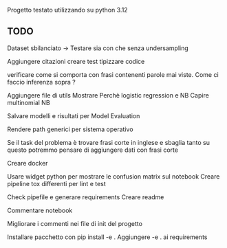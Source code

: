 Progetto testato utilizzando su python 3.12

TODO
------------------------------------------------------------------
Dataset sbilanciato -> Testare sia con che senza undersampling

Aggiungere citazioni 
creare test
tipizzare codice

verificare come si comporta con frasi contenenti parole mai viste.
Come ci faccio inferenza sopra ?


Aggiungere file di utils
Mostrare Perchè logistic regression e NB
Capire multinomial NB

Salvare modelli e risultati per Model Evaluation

Rendere path generici per sistema operativo


Se il task del problema è trovare frasi corte in inglese e sbaglia tanto su questo potremmo pensare di aggiungere dati con frasi corte

Creare docker

Usare widget python per mostrare le confusion matrix sul notebook
Creare pipeline tox differenti per lint e test

Check pipefile e generare requirements
Creare readme 

Commentare notebook

Migliorare i commenti nei file di init del progetto

Installare pacchetto con pip install -e .
Aggiungere -e . ai requirements